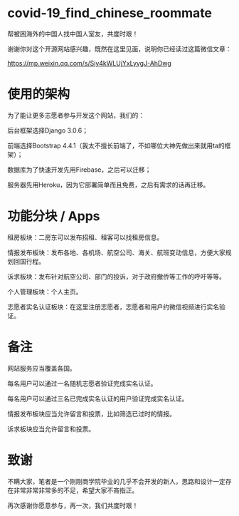 # covid-19_find_chinese_roommate
帮被困海外的中国人找中国人室友，共度时艰！

谢谢你对这个开源网站感兴趣，既然在这里见面，说明你已经读过这篇微信文章：

https://mp.weixin.qq.com/s/Siy4kWLUjYxLyvgJ-AhDwg

# 使用的架构
为了能让更多志愿者参与开发这个网站，我们的：

后台框架选择Django 3.0.6；

前端选择Bootstrap 4.4.1（我太不擅长前端了，不如哪位大神先做出来就用ta的框架）；

数据库为了快速开发先用Firebase，之后可以迁移；

服务器先用Heroku，因为它部署简单而且免费，之后有需求的话再迁移。


# 功能分块 / Apps
租房板块：二房东可以发布招租、租客可以找租房信息。

情报发布板块：发布各地、各机场、航空公司、海关、航班变动信息，方便大家规划回国行程。

诉求板块：发布针对航空公司、部门的投诉，对于政府撤侨等工作的呼吁等等。

个人管理板块：个人主页。

志愿者实名认证板块：在这里注册志愿者，志愿者和用户约微信视频进行实名验证。


# 备注
网站服务应当覆盖各国。

每名用户可以通过一名随机志愿者验证完成实名认证。

每名用户可以通过三名已完成实名认证的用户验证完成实名认证。

情报发布板块应当允许留言和投票，比如筛选已过时的情报。

诉求板块应当允许留言和投票。


# 致谢
不瞒大家，笔者是一个刚刚商学院毕业的几乎不会开发的新人，思路和设计一定存在非常非常非常多的不足，希望大家不吝指正。

再次感谢你愿意参与，再一次，我们共度时艰！
